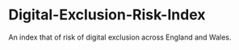 # Digital-Exclusion-Risk-Index
An index that of risk of digital exclusion across England and Wales.
